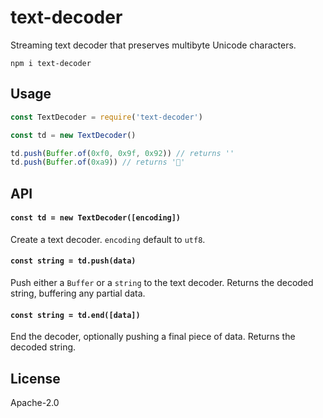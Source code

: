 # text-decoder

Streaming text decoder that preserves multibyte Unicode characters.

```
npm i text-decoder
```

## Usage

``` js
const TextDecoder = require('text-decoder')

const td = new TextDecoder()

td.push(Buffer.of(0xf0, 0x9f, 0x92)) // returns ''
td.push(Buffer.of(0xa9)) // returns '💩'
```

## API

#### `const td = new TextDecoder([encoding])`

Create a text decoder. `encoding` default to `utf8`.

#### `const string = td.push(data)`

Push either a `Buffer` or a `string` to the text decoder. Returns the decoded string, buffering any partial data.

#### `const string = td.end([data])`

End the decoder, optionally pushing a final piece of data. Returns the decoded string.

## License

Apache-2.0
